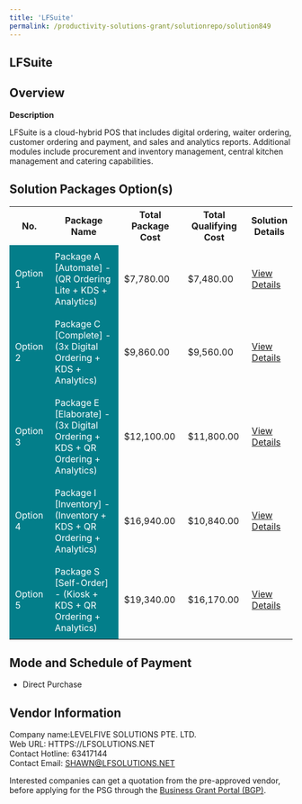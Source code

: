 ```yaml
---
title: 'LFSuite'
permalink: /productivity-solutions-grant/solutionrepo/solution849
---
```


## LFSuite

## Overview

**Description**

LFSuite is a cloud-hybrid POS that includes digital ordering, waiter ordering, customer ordering and payment, and sales and analytics reports. Additional modules include procurement and inventory management, central kitchen management and catering capabilities.

## Solution Packages Option(s)

<table>
<tr>
<th><b>No.</b></th>
<th><b>Package Name</b></th>
<th><b>Total Package Cost</b></th>
<th><b>Total Qualifying Cost</b></th>
<th><b>Solution Details</b></th>
</tr>
<tr>
<td style='padding: 10px; background-color: #037E8A; color: #FFFFFF;'>Option 1</td>
<td style='padding: 10px; background-color: #037E8A; color: #FFFFFF;'>Package A [Automate] - (QR Ordering Lite + KDS + Analytics)</td>
<td style='padding: 10px;'>$7,780.00</td>
<td style='padding: 10px;'>$7,480.00</td>
<td style='padding: 10px;'><a href='/images/psg/Desensitised_Levelfive_LFSuite_Part1.pdf' target='_blank'>View Details</a></td>
</tr>
<tr>
<td style='padding: 10px; background-color: #037E8A; color: #FFFFFF;'>Option 2</td>
<td style='padding: 10px; background-color: #037E8A; color: #FFFFFF;'>Package C [Complete] - (3x Digital Ordering + KDS + Analytics)</td>
<td style='padding: 10px;'>$9,860.00</td>
<td style='padding: 10px;'>$9,560.00</td>
<td style='padding: 10px;'><a href='/images/psg/Desensitised_Levelfive_LFSuite_Part2.pdf' target='_blank'>View Details</a></td>
</tr>
<tr>
<td style='padding: 10px; background-color: #037E8A; color: #FFFFFF;'>Option 3</td>
<td style='padding: 10px; background-color: #037E8A; color: #FFFFFF;'>Package E [Elaborate] - (3x Digital Ordering + KDS + QR Ordering + Analytics)</td>
<td style='padding: 10px;'>$12,100.00</td>
<td style='padding: 10px;'>$11,800.00</td>
<td style='padding: 10px;'><a href='/images/psg/Desensitised_Levelfive_LFSuite_Part3.pdf' target='_blank'>View Details</a></td>
</tr>
<tr>
<td style='padding: 10px; background-color: #037E8A; color: #FFFFFF;'>Option 4</td>
<td style='padding: 10px; background-color: #037E8A; color: #FFFFFF;'>Package I [Inventory] - (Inventory + KDS + QR Ordering + Analytics)</td>
<td style='padding: 10px;'>$16,940.00</td>
<td style='padding: 10px;'>$10,840.00</td>
<td style='padding: 10px;'><a href='/images/psg/Desensitised_Levelfive_LFSuite_Part4.pdf' target='_blank'>View Details</a></td>
</tr>
<tr>
<td style='padding: 10px; background-color: #037E8A; color: #FFFFFF;'>Option 5</td>
<td style='padding: 10px; background-color: #037E8A; color: #FFFFFF;'>Package S [Self-Order] - (Kiosk + KDS + QR Ordering + Analytics)</td>
<td style='padding: 10px;'>$19,340.00</td>
<td style='padding: 10px;'>$16,170.00</td>
<td style='padding: 10px;'><a href='/images/psg/Desensitised_Levelfive_LFSuite_Part5.pdf' target='_blank'>View Details</a></td>
</tr>
</table>

## Mode and Schedule of Payment

 - Direct Purchase

## Vendor Information

 Company name:LEVELFIVE SOLUTIONS PTE. LTD.<br>Web URL: HTTPS://LFSOLUTIONS.NET <br>Contact Hotline: 63417144 <br>Contact Email: SHAWN@LFSOLUTIONS.NET 

Interested companies can get a quotation from the pre-approved vendor, before applying for the PSG through the <a href='https://www.businessgrants.gov.sg/' target='_blank' rel='noopener'>Business Grant Portal (BGP)</a>.

<script src="/jquery/resize-tables.js"></script>
